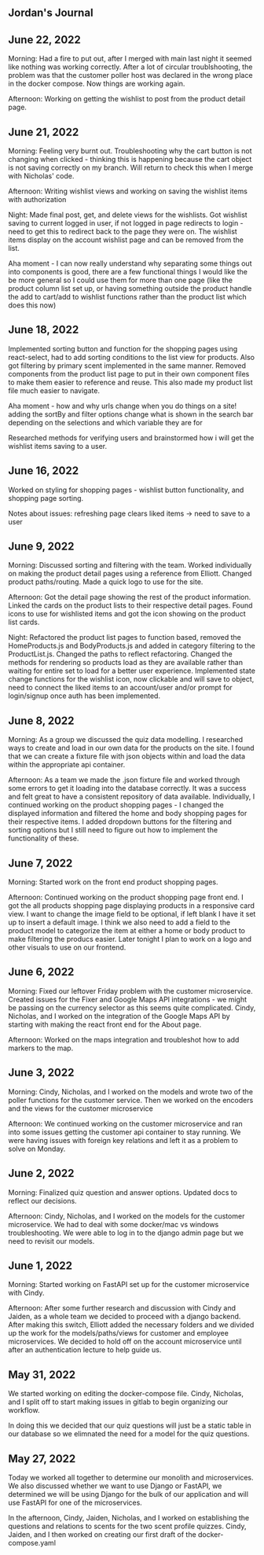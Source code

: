 ## Jordan's Journal

## June 22, 2022
Morning: Had a fire to put out, after I merged with main last night it seemed like nothing was working correctly. After a lot of circular troublshooting, the problem was that the customer poller host was declared in the wrong place in the docker compose. Now things are working again. 

Afternoon: Working on getting the wishlist to post from the product detail page. 
## June 21, 2022
Morning: Feeling very burnt out. Troubleshooting why the cart button is not changing when clicked - thinking this is happening because the cart object is not saving correctly on my branch. Will return to check this when I merge with Nicholas' code.

Afternoon: Writing wishlist views and working on saving the wishlist items with authorization

Night: Made final post, get, and delete views for the wishlists. Got wishlist saving to current logged in user, if not logged in page redirects to login - need to get this to redirect back to the page they were on. The wishlist items display on the account wishlist page and can be removed from the list. 

Aha moment - I can now really understand why separating some things out into components is good, there are a few functional things I would like the be more general so I could use them for more than one page (like the product column list set up, or having something outside the product handle the add to cart/add to wishlist functions rather than the product list which does this now)
## June 18, 2022
Implemented sorting button and function for the shopping pages using react-select, had to add sorting conditions to the list view for products. Also got filtering by primary scent implemented in the same manner. Removed components from the product list page to put in their own component files to make them easier to reference and reuse. This also made my product list file much easier to navigate.

Aha moment - how and why urls change when you do things on a site! adding the sortBy and filter options change what is shown in the search bar depending on the selections and which variable they are for

Researched methods for verifying users and brainstormed how i will get the wishlist items saving to a user. 

## June 16, 2022
Worked on styling for shopping pages - wishlist button functionality, and shopping page sorting.

Notes about issues: refreshing page clears liked items -> need to save to a user

## June 9, 2022
Morning: Discussed sorting and filtering with the team. Worked individually on making the product detail pages using a reference from Elliott. Changed product paths/routing. Made a quick logo to use for the site.

Afternoon: Got the detail page showing the rest of the product information. Linked the cards on the product lists to their respective detail pages. Found icons to use for wishlisted items and got the icon showing on the product list cards.

Night: Refactored the product list pages to function based, removed the HomeProducts.js and BodyProducts.js and added in category filtering to the ProductList.js. Changed the paths to reflect refactoring. Changed the methods for rendering so products load as they are available rather than waiting for entire set to load for a better user experience. Implemented state change functions for the wishlist icon, now clickable and will save to object, need to connect the liked items to an account/user and/or prompt for login/signup once auth has been implemented.
## June 8, 2022
Morning: As a group we discussed the quiz data modelling. I researched ways to create and load in our own data for the products on the site. I found that we can create a fixture file with json objects within and load the data within the appropriate api container.

Afternoon: As a team we made the .json fixture file and worked through some errors to get it loading into the database correctly. It was a success and felt great to have a consistent repository of data available. Individually, I continued working on the product shopping pages - I changed the displayed information and filtered the home and body shopping pages for their respective items. I added dropdown buttons for the filtering and sorting options but I still need to figure out how to implement the functionality of these.
## June 7, 2022
Morning: Started work on the front end product shopping pages. 

Afternoon: Continued working on the product shopping page front end. I got the all products shopping page displaying products in a responsive card view. I want to change the image field to be optional, if left blank I have it set up to insert a default image. I think we also need to add a field to the product model to categorize the item at either a home or body product to make filtering the producs easier. Later tonight I plan to work on a logo and other visuals to use on our frontend. 
## June 6, 2022
Morning: Fixed our leftover Friday problem with the customer microservice. Created issues for the Fixer and Google Maps API integrations - we might be passing on the currency selector as this seems quite complicated. Cindy, Nicholas, and I worked on the integration of the Google Maps API by starting with making the react front end for the About page.

Afternoon: Worked on the maps integration and troubleshot how to add markers to the map. 
## June 3, 2022
Morning: Cindy, Nicholas, and I worked on the models and wrote two of the poller functions for the customer service. Then we worked on the encoders and the views for the customer microservice

Afternoon: We continued working on the customer microservice and ran into some issues getting the customer api container to stay running. We were having issues with foreign key relations and left it as a problem to solve on Monday.

## June 2, 2022
Morning: Finalized quiz question and answer options. Updated docs to reflect our decisions. 

Afternoon: Cindy, Nicholas, and I worked on the models for the customer microservice. We had to deal with some docker/mac vs windows troubleshooting. We were able to log in to the django admin page but we need to revisit our models. 

## June 1, 2022
Morning: Started working on FastAPI set up for the customer microservice with Cindy. 

Afternoon: After some further research and discussion with Cindy and Jaiden, as a whole team we decided to proceed with a django backend. After making this switch, Elliott added the necessary folders and we divided up the work for the models/paths/views for customer and employee microservices. We decided to hold off on the account microservice until after an authentication lecture to help guide us. 

## May 31, 2022
We started working on editing the docker-compose file. Cindy, Nicholas, and I split off to start making issues in gitlab to begin organizing our workflow. 

In doing this we decided that our quiz questions will just be a static table in our database so we elimnated the need for a model for the quiz questions.

## May 27, 2022

Today we worked all together to determine our monolith and microservices. We also discussed whether we want to use Django or FastAPI, we determined we will be using Django for the bulk of our application and will use FastAPI for one of the microservices.

In the afternoon, Cindy, Jaiden, Nicholas, and I worked on establishing the questions and relations to scents for the two scent profile quizzes. Cindy, Jaiden, and I then worked on creating our first draft of the docker-compose.yaml 